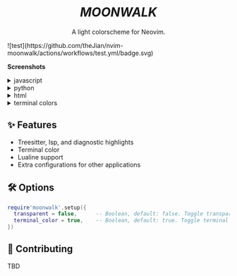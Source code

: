 <h1 align="center"><i>MOONWALK</i></h1>


<p align="center">A light colorscheme for Neovim.</p>
![test](https://github.com/theJian/nvim-moonwalk/actions/workflows/test.yml/badge.svg)

__Screenshots__

<details>
  <summary>javascript</summary>
  <img width="912" alt="Screen Shot 2023-11-14 at 13 06 03" src="https://github.com/theJian/nvim-moonwalk/assets/9625224/686964c0-de31-4906-9473-b30cffc1fa81">
</details>

<details>
  <summary>python</summary>
  <img width="912" alt="Screen Shot 2023-11-14 at 14 19 31" src="https://github.com/theJian/nvim-moonwalk/assets/9625224/d733feb1-c141-42f8-9202-51ca7d641cb3">
</details>

<details>
  <summary>html</summary>
  <img width="912" alt="Screen Shot 2023-11-14 at 14 20 47" src="https://github.com/theJian/nvim-moonwalk/assets/9625224/0f215f60-9c61-4db0-92ed-fb1e96493f37">
</details>

<details>
  <summary>terminal colors</summary>
  <img width="742" alt="Screen Shot 2023-11-10 at 15 26 45" src="https://github.com/theJian/nvim-moonwalk/assets/9625224/e822691c-ac87-418e-8666-529410ba73c2">
</details>




## ✨ Features

- Treesitter, lsp, and diagnostic highlights
- Terminal color
- Lualine support
- Extra configurations for other applications


## 🛠 Options
```lua
require'moonwalk'.setup({
  transparent = false,      -- Boolean, default: false. Toggle transparency.
  terminal_color = true,    -- Boolean, default: true. Toggle terminal color.
})
```

## 🙌 Contributing

TBD
